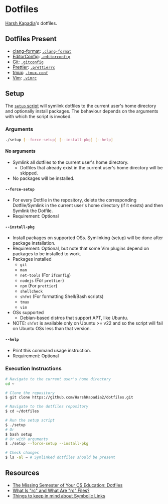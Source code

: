 # Dotfiles

[Harsh Kapadia](https://harshkapadia.me)'s dotfiles.

## Dotfiles Present

-   [clang-format](https://clang.llvm.org/docs/ClangFormat.html): [`.clang-format`](.clang-format)
-   [EditorConfig](https://editorconfig.org): [`.editorconfig`](.editorconfig)
-   [Git](https://git-scm.com): [`.gitconfig`](.gitconfig)
-   [Prettier](https://prettier.io): [`.prettierrc`](.prettierrc)
-   [tmux](https://tmux.github.io): [`.tmux.conf`](.tmux.conf)
-   [Vim](https://www.vim.org): [`.vimrc`](.vimrc)

## Setup

The [`setup` script](setup) will symlink dotfiles to the current user's home
directory and optionally install packages. The behaviour depends on the
arguments with which the script is invoked.

### Arguments

```bash
./setup [--force-setup] [--install-pkg] [--help]
```

#### No arguments

-   Symlink all dotfiles to the current user's home directory.
    -   Dotfiles that already exist in the current user's home directory will be
        skipped.
-   No packages will be installed.

#### `--force-setup`

-   For every Dotfile in the repository, delete the corresponding
    Dotfile/Symlink in the current user's home directory (if it exists) and then
    Symlink the Dotfile.
-   Requirement: Optional

#### `--install-pkg`

-   Install packages on supported OSs. Symlinking (setup) will be done after
    package installation.
-   Requirement: Optional, but note that some Vim plugins depend on packages to
    be installed to work.
-   Packages installed
    -   `git`
    -   `man`
    -   `net-tools` (For `ifconfig`)
    -   `nodejs` (For `prettier`)
    -   `npm` (For `prettier`)
    -   `shellcheck`
    -   `shfmt` (For formatting Shell/Bash scripts)
    -   `tmux`
    -   `vim`
-   OSs supported
    -   Debian-based distros that support APT, like Ubuntu.
-   NOTE: `shfmt` is available only on Ubuntu >= v22 and so the script will fail
    on Ubuntu OSs less than that version.

#### `--help`

-   Print this command usage instruction.
-   Requirement: Optional

### Execution Instructions

```bash
# Navigate to the current user's home directory
cd ~

# Clone the repository
$ git clone https://github.com/HarshKapadia2/dotfiles.git

# Navigate to the dotfiles repository
$ cd ~/dotfiles

# Run the setup script
$ ./setup
# Or
$ bash setup
# Or with arguments
$ ./setup --force-setup --install-pkg

# Check changes
$ ls -al ~ # Symlinked dotfiles should be present
```

## Resources

-   [The Missing Semester of Your CS Education: Dotfiles](https://missing.csail.mit.edu/2020/command-line/#dotfiles)
-   [What Is "rc" and What Are "rc" Files?](https://www.baeldung.com/linux/rc-files)
-   [Things to keep in mind about Symbolic Links](https://linuxhandbook.com/symbolic-link-linux/#things-to-keep-in-mind-about-symbolic-links)
